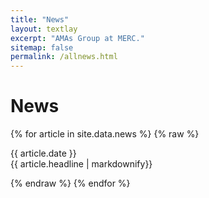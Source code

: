 ```yaml
---
title: "News"
layout: textlay
excerpt: "AMAs Group at MERC."
sitemap: false
permalink: /allnews.html
---
```


# News

{% for article in site.data.news %}
    {% raw %}
    <p>{{ article.date }} <br> {{ article.headline | markdownify}}</p>
    {% endraw %}
{% endfor %}
